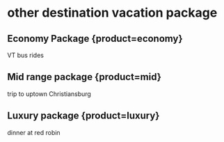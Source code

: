 # other destination vacation package

## Economy Package {product=economy}
VT bus rides

## Mid range package {product=mid}
trip to uptown Christiansburg

## Luxury package {product=luxury}
dinner at red robin